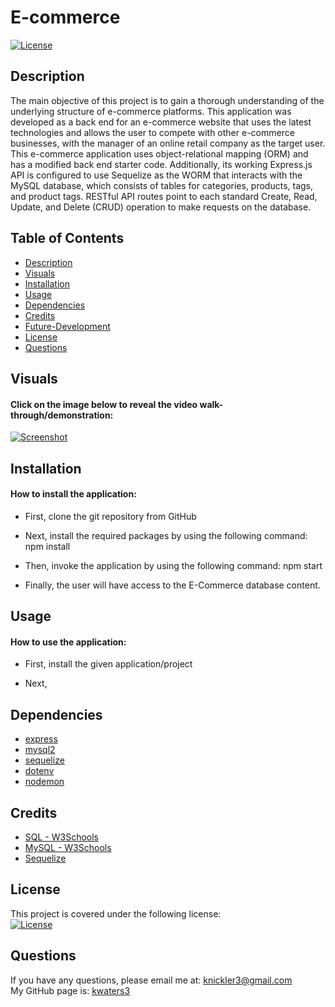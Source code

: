 # E-commerce

[![License](https://img.shields.io/badge/License-MIT-turquoise.svg)](https://opensource.org/licenses/MIT)

## Description

The main objective of this project is to gain a thorough understanding of the underlying structure of e-commerce platforms. This application was developed as a back end for an e-commerce website that uses the latest technologies and allows the user to compete with other e-commerce businesses, with the manager of an online retail company as the target user. This e-commerce application uses object-relational mapping (ORM) and has a modified back end starter code. Additionally, its working Express.js API is configured to use Sequelize as the WORM that interacts with the MySQL database, which consists of tables for categories, products, tags, and product tags. RESTful API routes point to each standard Create, Read, Update, and Delete (CRUD) operation to make requests on the database.

## Table of Contents

- [Description](#description)
- [Visuals](#visuals)
- [Installation](#installation)
- [Usage](#usage)
- [Dependencies](#dependencies)
- [Credits](#credits)
- [Future-Development](#future-development)
- [License](#license)
- [Questions](#questions)

## Visuals

#### Click on the image below to reveal the video walk-through/demonstration:

[![Screenshot](./assets/images/screenshot1.png)](https://drive.google.com/file/d/1QbotX_8gA8kMAfb2h3Fc35aLuqua1c3N/view)

## Installation

#### How to install the application:

- First, clone the git repository from GitHub

- Next, install the required packages by using the following command: npm install

- Then, invoke the application by using the following command: npm start

- Finally, the user will have access to the E-Commerce database content.

## Usage

#### How to use the application:

- First, install the given application/project

-  Next, 

## Dependencies


- [express](https://www.npmjs.com/package/express)
- [mysql2](https://www.npmjs.com/package/mysql2)
- [sequelize](https://www.npmjs.com/package/sequelize)
- [dotenv](https://www.npmjs.com/package/dotenv)
- [nodemon](https://www.npmjs.com/package/nodemon)

## Credits

- [SQL - W3Schools](https://www.w3schools.com/sql/sql_intro.asp)
- [MySQL - W3Schools](https://www.w3schools.com/mysql/mysql_sql.asp)
- [Sequelize](https://sequelize.org/)


## License

This project is covered under the following license: <br/>
[![License](https://img.shields.io/badge/License-MIT-turquoise.svg)](https://opensource.org/licenses/MIT)

## Questions

If you have any questions, please email me at: knickler3@gmail.com <br/>
My GitHub page is: [kwaters3](https://github.com/kwaters3)
